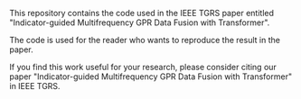 This repository contains the code used in the IEEE TGRS paper entitled "Indicator-guided Multifrequency GPR Data Fusion with Transformer".

The code is used for the reader who wants to reproduce the result in the paper.

If you find this work useful for your research, please consider citing our paper "Indicator-guided Multifrequency GPR Data Fusion with Transformer" in IEEE TGRS.

